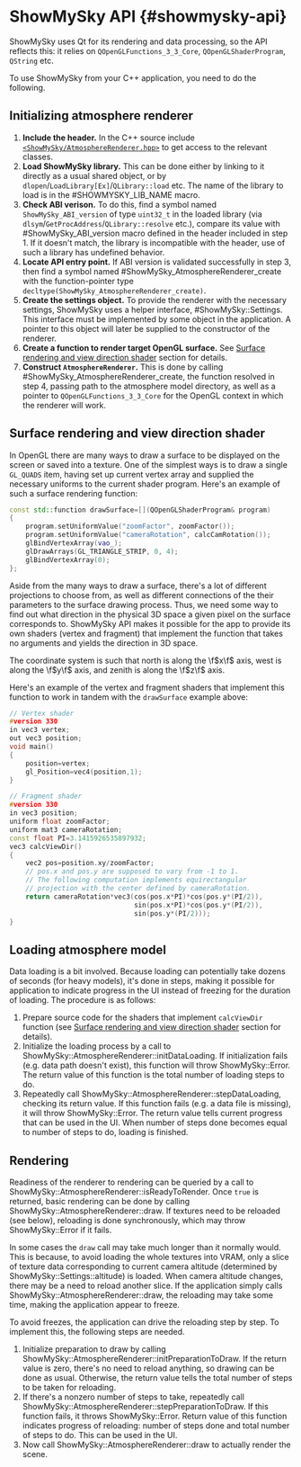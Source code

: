 # ShowMySky API {#showmysky-api}

ShowMySky uses Qt for its rendering and data processing, so the API reflects this: it relies on `QOpenGLFunctions_3_3_Core`, `QOpenGLShaderProgram`, `QString` etc.

To use ShowMySky from your C++ application, you need to do the following.

## Initializing atmosphere renderer

1. **Include the header.** In the C++ source include [<code>\<ShowMySky/AtmosphereRenderer.hpp\></code>](api_2AtmosphereRenderer_8hpp.html) to get access to the relevant classes.
2. **Load ShowMySky library.** This can be done either by linking to it directly as a usual shared object, or by `dlopen`/`LoadLibrary[Ex]`/`QLibrary::load` etc. The name of the library to load is in the #SHOWMYSKY_LIB_NAME macro.
3. **Check ABI verison.** To do this, find a symbol named `ShowMySky_ABI_version` of type `uint32_t` in the loaded library (via `dlsym`/`GetProcAddress`/`QLibrary::resolve` etc.), compare its value with #ShowMySky_ABI_version macro defined in the header included in step 1. If it doesn't match, the library is incompatible with the header, use of such a library has undefined behavior.
4. **Locate API entry point.** If ABI version is validated successfully in step 3, then find a symbol named #ShowMySky_AtmosphereRenderer_create with the function-pointer type `decltype(ShowMySky_AtmosphereRenderer_create)`.
5. **Create the settings object.** To provide the renderer with the necessary settings, ShowMySky uses a helper interface, #ShowMySky::Settings. This interface must be implemented by some object in the application. A pointer to this object will later be supplied to the constructor of the renderer.
6. **Create a function to render target OpenGL surface.** See [Surface rendering and view direction shader](#surface-and-view-dir) section for details.
7. **Construct `AtmosphereRenderer`.** This is done by calling #ShowMySky_AtmosphereRenderer_create, the function resolved in step 4, passing path to the atmosphere model directory, as well as a pointer to `QOpenGLFunctions_3_3_Core` for the OpenGL context in which the renderer will work.

## <a name="surface-and-view-dir"> Surface rendering and view direction shader </a>

In OpenGL there are many ways to draw a surface to be displayed on the screen or saved into a texture. One of the simplest ways is to draw a single `GL_QUADS` item, having set up current vertex array and supplied the necessary uniforms to the current shader program. Here's an example of such a surface rendering function:

```cpp
const std::function drawSurface=[](QOpenGLShaderProgram& program)
{
    program.setUniformValue("zoomFactor", zoomFactor());
    program.setUniformValue("cameraRotation", calcCamRotation());
    glBindVertexArray(vao_);
    glDrawArrays(GL_TRIANGLE_STRIP, 0, 4);
    glBindVertexArray(0);
};
```

Aside from the many ways to draw a surface, there's a lot of different projections to choose from, as well as different connections of the their parameters to the surface drawing process. Thus, we need some way to find out what direction in the physical 3D space a given pixel on the surface corresponds to. ShowMySky API makes it possible for the app to provide its own shaders (vertex and fragment) that implement the function that takes no arguments and yields the direction in 3D space.

The coordinate system is such that north is along the \f$x\f$ axis, west is along the \f$y\f$ axis, and zenith is along the \f$z\f$ axis.

Here's an example of the vertex and fragment shaders that implement this function to work in tandem with the `drawSurface` example above:

```cpp
// Vertex shader
#version 330
in vec3 vertex;
out vec3 position;
void main()
{
    position=vertex;
    gl_Position=vec4(position,1);
}
```

```cpp
// Fragment shader
#version 330
in vec3 position;
uniform float zoomFactor;
uniform mat3 cameraRotation;
const float PI=3.1415926535897932;
vec3 calcViewDir()
{
    vec2 pos=position.xy/zoomFactor;
    // pos.x and pos.y are supposed to vary from -1 to 1.
    // The following computation implements equirectangular
    // projection with the center defined by cameraRotation.
    return cameraRotation*vec3(cos(pos.x*PI)*cos(pos.y*(PI/2)),
                               sin(pos.x*PI)*cos(pos.y*(PI/2)),
                               sin(pos.y*(PI/2)));
}
```

## Loading atmosphere model

Data loading is a bit involved. Because loading can potentially take dozens of seconds (for heavy models), it's done in steps, making it possible for application to indicate progress in the UI instead of freezing for the duration of loading. The procedure is as follows:

1. Prepare source code for the shaders that implement `calcViewDir` function (see [Surface rendering and view direction shader](#surface-and-view-dir) section for details).
2. Initialize the loading process by a call to ShowMySky::AtmosphereRenderer::initDataLoading. If initialization fails (e.g. data path doesn't exist), this function will throw ShowMySky::Error. The return value of this function is the total number of loading steps to do.
3. Repeatedly call ShowMySky::AtmosphereRenderer::stepDataLoading, checking its return value. If this function fails (e.g. a data file is missing), it will throw ShowMySky::Error. The return value tells current progress that can be used in the UI. When number of steps done becomes equal to number of steps to do, loading is finished.

## Rendering

Readiness of the renderer to rendering can be queried by a call to ShowMySky::AtmosphereRenderer::isReadyToRender. Once `true` is returned, basic rendering can be done by calling ShowMySky::AtmosphereRenderer::draw. If textures need to be reloaded (see below), reloading is done synchronously, which may throw ShowMySky::Error if it fails.

In some cases the `draw` call may take much longer than it normally would. This is because, to avoid loading the whole textures into VRAM, only a slice of texture data corresponding to current camera altitude (determined by ShowMySky::Settings::altitude) is loaded. When camera altitude changes, there may be a need to reload another slice. If the application simply calls ShowMySky::AtmosphereRenderer::draw, the reloading may take some time, making the application appear to freeze.

To avoid freezes, the application can drive the reloading step by step. To implement this, the following steps are needed.

1. Initialize preparation to draw by calling ShowMySky::AtmosphereRenderer::initPreparationToDraw. If the return value is zero, there's no need to reload anything, so drawing can be done as usual. Otherwise, the return value tells the total number of steps to be taken for reloading.
2. If there's a nonzero number of steps to take, repeatedly call ShowMySky::AtmosphereRenderer::stepPreparationToDraw. If this function fails, it throws ShowMySky::Error. Return value of this function indicates progress of reloading: number of steps done and total number of steps to do. This can be used in the UI.
3. Now call ShowMySky::AtmosphereRenderer::draw to actually render the scene.
